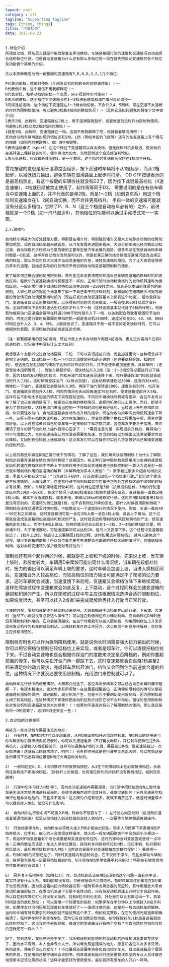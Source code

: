 ```yaml
---
layout: post
category : all
tagline: "Supporting tagline"
tags: [thing, things]
title: "汽车档位"
date: 2011-09-23
---
```

    1.档位介绍 
    所谓自动档，顾名思义就是不用驾驶者去手动换档，车辆会根据行驶的速度和交通情况自动选择合适的档位行驶。但是自动变速箱为什么还有那么多档位呢～现在就先把自动变速箱的各个档位及功能做个简单的介绍。 

    先以本田新雅阁为例～新雅阁的变速箱有P,R,N,D,3,2,1几个档位: 

    P代表泊车档，停车时使用（关闭发动机时和较长时间怠速停车）！～ 
    R代表倒车档，这个相信不用我解释吧！～ 
    N代表空档，和手动档的空档一个意思，用于短暂停车时使用！～ 
    D表示前进档，这个档位下变速箱会在1～5档根据速度和油门情况自动切换～ 
    3同样是前进档，这个档位下变速箱在1～3档自动切换，不会升入4、5两档。可在交通不太通畅的时作为限制档使用，可以避免3档和4档间的跳档情况！～（具体它是如何避免的将在下文中做介绍） 
    2表示2档，此档时，变速箱就在2档上，用于湿滑路面起步，或者慢速前进时作为限制档使用，可避免1和2档以及2和3档间的跳档！～ 
    1就是1档，此档时，变速箱就在一档。这就不用我解释了吧，你就看着情况用吧：） 
    其他自动档车辆可能出现的档位还有S档、L档（例如本田的飞度等）还有的在变速箱上有个雪花的按键（如别克的赛欧等）、OD OFF按键等。 
    S表示运动模式（sport）在这个档位下变速箱可以自由换档，但是换档时机会延迟，使发动机在高转速上保持较长时间，使车辆动力加大。当然显然这个会造成油耗增加。 
    L表示低速档，应该和新雅阁的1，是一个意思，这个档位时变速箱会保持在1档而不升档。 
雪花按键的意思是用于湿滑路面起步，按下此键时车辆将不从1档起步，而从2档起步，以减低扭力输出，避免车辆在湿滑路面上起步时打滑。 
    OD OFF按键表示的是最高档禁止，有这个按键的车辆往往就没有D3了，因为按下此键最高档位（4速变速箱），4档就已经被禁止使用了，起作用等同于D3。 
    需要说明的是在有些车辆当中变速箱上面的2，并不代表的是单2档，而是1～2档（如别克车系）用这个档位时变速箱会在1、2间自动切换，而不会往更高档升。 
    手自一体的变速箱可能就没有分这么多档位，它除了P、R、N（这三个档是自动档车必有的）之外，前进档就是一个D档（如一汽马自达6），其他档位的功能可以通过手动模式来一一实现。 

    2.行驶技巧 
    
    自动档车辆最大的好处就是方便，特别是在堵车时，特别碰到堵车又是大上坡那自动档的优势则更加明显。现在自动档车越来越普及，从汽车发展先进国家看来，大部分的车辆已经向都自动档过渡，自动档取代手档成为日常驾驶的主要车型是汽车发展的趋势。很多车友在驾驶自动档车辆时都是一D到底，这样开自动档车当然是可以的，但是如果正确的结合路面交通情况适当选择正确的档位，那么你就可以大大减少自动变速箱的负担，减轻变速箱的磨损。为了让大家更容易明白其中的道理，就结合实际的行驶情况举例说明自动档变速箱限制档的使用。 

    要了解如何正确合理的使用限制档，首先各位车友要清楚的知道自己车辆变速箱的换档时机和换档区间。每款车的变速箱换档时机都是不一样的，正常行驶时自动档换档时的发动机转速称为换档区间，一般正常行驶下自动档的换档区间在2000～2500转之间。我还是以本田新雅阁为例来说明，大家也可以依据这个标准来了解一下自己车子的换档时机：新雅阁的变速箱是会根据驾驶者的驾驶情况自动调整换档时机的（现在好点的自动变速箱基本上都有这个功能），若你重踩油门，变速箱会自动延迟换档时机，以获得长时间的大功率输出，一般会在3000转以后才会升档，全踩的情况下会到转速达到红线区才升入下一档（这种设置基本就代替了S档的作用）。相反若你缓踩油门变速箱会最早在转速2000不到时就升入下一档，以达到配合驾驶者意图和节油的目的。而在正常行驶时新雅阁的换档时机一般是发动机2400转，速度分别在20、40、60、80码时档位会升入2、3、4、5档。上面我也说了，变速箱并不是一成不变的定死换档时机，它可以根据你的意图，实现档位的提前或者延迟切换。 

    （注：新雅阁采用的是5前进档，现在市面上大多自动档车都是4前进档，更先进的高档车还有6前进档的，实际操作中没有什么太大区别） 

    我想很多车友都听说过自动档要踩一下松一下可以实现提前升档，而且加速更快～这种概念并不是完全正确的，自动档踩一下松一下可以实现提前升档是正确的（但也要选择好踩、松的时机），但这是在牺牲加速的情况下达到相对节油的目的，并不能使车辆加速更快。具体举例：（还是驾驶本田新雅阁：），驾驶车辆起步后，很快档位升入2档（注：1～2档没有必要进行以下操作，因为1档的发动机阻力较大，你松开油门后车速会迅速降下来，你只要缓踩油门档位就会适当时升入二档），这时稍微重踩油门（以快点加速），当发动机转速刚过2000，速度约30km时，稍微松一下油门，变速箱就会提前升入3档，再踩下油门至转速2000，速度达到50时，松开油门，变速箱就会提前升入4档，相同的情况也会出现再速度70左右时，使变速箱提前升入5档。这样可在不影响太多加速的情况下实现提前进档。不同的车辆换档时机或有差异，各位车友可以在了解了自己车辆的情况下，根据自己车辆的换档情况，选择时机施行以上操作。而且，即使不是为了提前进档，这样用油门来适当控制一下换档时间也是有好处的，当转速上升到换档区间后，你只要轻收油门，自动变速箱会自动作出升档的指令，而在你收油的瞬间发动机转速会下降一些，正好于刚升档的齿比衔接，这时再加油前行，你会觉得整个换档过程更加平顺，乘坐也更加舒适。以上过程需要对自己的爱车有一定接触和了解才能完成，各位车友不要急于实施，等你摸清了爱车的脾气做出以上操作就得心应手了：）*需要注意的是：实现提前升档后，再踩油门时不可度数过大，否则变速箱会认为驾驶者需要急加速，而当前档位动力输出无法满足要求而自动降档，又回到较低档位上造成跳档！这点车友们可以在操作中实验几次掌握好自己车辆变速箱的控制尺度。 

    以上说的都是车辆在D档正常行驶下的情况，了解了这些，我们再来谈谈限制档！为什么了解限制档之前要弄清楚车辆的换档时机呢？这是因为，在正常行驶中限制档就是用来当车辆的速度和发动机转速在换档区间中不断上下徘徊时用于对自动变速箱进行换档控制的～我认为这是对一般行驶中限制档作用的最准确的解释（本解释绝对系本人原创^_^）原来看过很多介绍自动档的文章，里面几乎都有这句话：“当车速低于60时，应该选择比D低一个档位来行驶…”其实这个提法是不很准确的。上面我说了，在正常行驶中限制档其实只在车子正巧处在换档区间中徘徊的时候才有效果。例如，车辆如果稳定行驶40码，这时档位应该是3档（按照提前进档，3档的行驶速度区间为30km～50km），在这个情况下选用D档或者D3档根本就没有区别，变速箱会一直稳定在3档上面，根本不会造成跳档。或者更慢，车辆以10km时速稳定行驶，这时你用D档或者用1档也是没有区别的，变速箱的档位就是1档，也不会有档位升降的变化。那什么时候该用限制档呢？限制档应该在交通状况时快时慢，不能稳定以一个速度前行的情况下使用。例如，车速一直在40～50左右之间晃动，这时变速箱很可能一会在3档上面一会在4档上面，或者上下跳动。这个过程就会造成变速箱的加速磨损和积炭的产生，这时就该选用限制档D3来控制跳档的产生，使变速箱稳定在3档上，而不往4档上跳动。同样的情况也会出现在1～2档，2～3档的换档区间里，例如堵车时，车子慢慢挪动，可能速度瞬间可以达到20，但马上又要停下来，这个过程中变速箱就经过了，1档升上2档，然后马上又要跳回1档的过程，这时如果选用限制档1，就可以避免这个过程，减少变速箱的磨损！所以各位车主要在先清楚自己车辆的换档区间的情况下，酌情选择限制档，这对自动变速箱的保护是绝对有好处的！ 
限制档还有两个起作用的时候，那就是在上坡和下坡的时候。先来说上坡，当车辆上坡时，若坡度较大，车辆用D来爬坡可能出现什么情况呢，当车辆在较低档位时，扭力的输出可以满足车辆上坡的要求，这时车辆会加速上坡，当进入换档区间后，变速箱会升入较高档位，而较高档位的扭力输出可能满足不了爬坡的动力要求，这时车辆就会减速，当速度慢下来后呢，变速箱又会把档位降下来继续爬坡。这样在爬坡过程中变速箱就会如此反复，上下跳动，这个过程同样会加速变速箱的磨损和积炭的产生。所以在爬坡的过程中车主应该根据情况选择合适的限制档位，如果坡度很大，甚至可以挂入2或者1来完成爬坡后再挂入行驶当正常行驶。 

    下坡的时候，限制档就是作为辅助制动来使用，大家都知道手动档车在山区行驶，下长坡、大坡时（当然下小坡就没有必要这么操作了）可以挂在较低档位作为辅助制动，而自动档在D档时是没有辅助制动作用的，它只会越滑越快。在这个时候就可以挂入限制档，利用限制档位上升来实现用发动机作为刹车的辅助制动，以减轻刹车片的工作压力。这点相信不用我多作解释，各位车主应该都清楚的。 
限制档有时也可以作为强制降档使用，就是说你长时间需要强大扭力输出的时候，你可以用它把档位控制在较低档位上来实现，或者是超车时，你可以直接把档位拉下来。不过自动变速箱也是会根据你踩油门的度数来决定是否降档的，例如你要超前面的慢车，你可以先松开油门再一脚踩下去，这时变速箱就会自动降1档甚至2档来满足你的动力要求，完成超车后松开油门，档位又会回到你当前速度合适的档位，这种情况下你就没必要使用限制档，光用油门来控制就可以了。 

    自动档车在行驶中的使用情况，大概都介绍全了，各位车友参阅本文可以结合自己车辆的情况理解一下，希望本篇浊文，能对大家有所帮助～在这里要提醒各位，正确使用限制档的确可以使变速箱得到很好的保护，减轻磨损，减少积炭产生，但是千万不要胡乱使用限制档，因为限制档是关闭了较高档位，在这种情况下即使你把发动机拉到红线区它也不会升档的，错误的使用限制档会对发动机和变速箱造成巨大的损害！！！如果你不是真的有心了解限制档的使用，那么我还是劝你一D到底算了，这样相对还安全一些：）
 
    3.自动档的注意事项 
    
    再补充一些自动档车需要注意的地方： 
    1） 只有在P、N两档时才可以发动车辆，从P档摘出排挡杆必需踩住刹车。N档启动的使用是当你车辆发动后就直接向前行驶时，你可以先接通电源（不打着发动机），踩住刹车把档位拉到N，再点火，之后挂入D档直接前行，这样可以避免在P档打火后，需要经过R档，使变速箱经过一次反向冲击！这就有点精益求精了，呵呵：）另外的作用就是在行驶中突然熄火时，可以在保证安全的情况下迅速将档位推至N档打火再启动发动机。 

    2） 一般档位在N、D、3间切换时不用按换档按钮，从3往下的限制档上挂必需按换档钮，从低档往高档挂不用按换档钮。（排挡杆上的按钮，也有错位排列的排挡杆没有换档按钮，如别克凯越等） 

    3） 行驶中切不可挂入N档滑行，因为自动变速箱内需要润滑，当行驶中把档位放在N上面时油泵是无法正常地供油进行润滑的，会使变速箱内部件温度升高，造成彻底损坏！另外高速是空档滑行也是非常危险的，而且并不省油！这方面的介绍有很多，我就不再赘述了。低速时滑至停止可以提前挂入N档，倒没有什么影响。 

    4） 自动档车在行驶中切不可推入P档，除非你不想要车了：）在行驶方向变动时（前进改后退或者后退改前进）就是从倒档挂入前进档或前进挂入倒档时，一定要等车辆停稳后再做操作。 

    5） 行驶结束停车时，自动档车必须熄火挂入P档才能抽出钥匙。很多人习惯停下来直接推到P档再熄火，拉手刹。细心的人会发现这样操作，熄火后一般车辆因路面不平会前后小小挪动一下，而这时P档变速箱有个咬合装置是和变速齿轮咬住的，这时的挪动会对变速齿轮造成一点冲击！正确的做法应该是：车进入停车位置后，踩住刹车将排挡杆拉到N档，拉起手刹，松开脚刹然后熄火，最后再将排挡杆推入P档！当然这也是属于对变速箱精益求精的保护：）要说明一点，P挡和N挡的区别还在于，P挡时变速箱内有齿轮咬合，它不仅用于停车，而且会帮助车辆制动，在停驶车辆后一定要将档位推到P档，切不挂在N档单单依靠手刹来制动！特别在有坡度的地方停车更是应该如此！！ 

    6） 另外关于临时停车（如等红灯）时，自动档到底该用N档还是D档这个问题一直有些争论，其实并没有什么关系。N或者D都没有错，只是根据自己习惯而已，暂时停车踩住刹车挂在D对车子也没有损害，因为变速箱内扭力转换器设有一组附有单向离合器的反应轮，其作用是放大来自发动机曲轴的扭力，在发动机怠速下它是不会转动的，只有待发动机转速上升时它才会起作用。所以踩住刹车等红灯也时没有关系的，挂到N拉手刹也无妨，好处是可以让右脚活动一下，抓紧时间适当的放松放松：）可以套用一个较硬性的指标：如果停车在半分钟以上你就挂入N拉手刹吧，如果停车时间很短那就踩着刹车等就好了～～值得注意的是，这是对一般自动档车的解释，当你的车辆有特殊要求的时候你就不能按照这个来了，例如别克赛欧，在它的使用光碟里面明确强调了，临时停车时不能挂在N档，因为它有自动跳空档功能，在你踩住刹车几秒后变速箱就自动跳到空档了。这点我也不是很理解，难道它的变速箱设计有两个空档？它自己跳的空档和我挂的空档还不一样么？？ 

    好了，写到这里，我想已经差不多了，我所知道的和能想到的自动档的所有知识基本都在这里了，因为水平有限，本人也非专业人士，所以难免有些错误的地方，愿意和各位车友多多交流，共同进步。使用好自己的爱车！！不过最后还是要奉劝各位自动档车车主，自动变速箱是个很昂贵的东西，在使用前还是仔细阅读说明书，购车或者有疑问时还是要找该车型的专业人员详细咨询使用中应该注意的状况！这样才能更好的使用爱车。最后祝所有爱车的人开心～呵呵。
 
